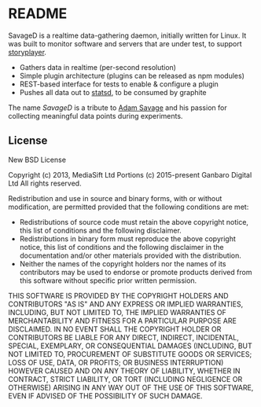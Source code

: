 # README

SavageD is a realtime data-gathering daemon, initially written for Linux.  It was built to monitor software and servers that are under test, to support [storyplayer](https://datasift.github.io/storyplayer/).

* Gathers data in realtime (per-second resolution)
* Simple plugin architecture (plugins can be released as npm modules)
* REST-based interface for tests to enable & configure a plugin
* Pushes all data out to [statsd](http://github.com/etsy/statsd), to be consumed by graphite

The name _SavageD_ is a tribute to [Adam Savage](http://en.wikipedia.org/wiki/Adam_Savage) and his passion for collecting meaningful data points during experiments.

## License

New BSD License

Copyright (c) 2013, MediaSift Ltd
Portions (c) 2015-present Ganbaro Digital Ltd
All rights reserved.

Redistribution and use in source and binary forms, with or without
modification, are permitted provided that the following conditions are met:

* Redistributions of source code must retain the above copyright notice,
  this list of conditions and the following disclaimer.
* Redistributions in binary form must reproduce the above copyright notice,
  this list of conditions and the following disclaimer in the documentation
  and/or other materials provided with the distribution.
* Neither the names of the copyright holders nor the names of its
  contributors may be used to endorse or promote products derived from this
  software without specific prior written permission.

THIS SOFTWARE IS PROVIDED BY THE COPYRIGHT HOLDERS AND CONTRIBUTORS "AS IS"
AND ANY EXPRESS OR IMPLIED WARRANTIES, INCLUDING, BUT NOT LIMITED TO, THE
IMPLIED WARRANTIES OF MERCHANTABILITY AND FITNESS FOR A PARTICULAR PURPOSE
ARE DISCLAIMED. IN NO EVENT SHALL THE COPYRIGHT HOLDER OR CONTRIBUTORS BE
LIABLE FOR ANY DIRECT, INDIRECT, INCIDENTAL, SPECIAL, EXEMPLARY, OR
CONSEQUENTIAL DAMAGES (INCLUDING, BUT NOT LIMITED TO, PROCUREMENT OF
SUBSTITUTE GOODS OR SERVICES; LOSS OF USE, DATA, OR PROFITS; OR BUSINESS
INTERRUPTION) HOWEVER CAUSED AND ON ANY THEORY OF LIABILITY, WHETHER IN
CONTRACT, STRICT LIABILITY, OR TORT (INCLUDING NEGLIGENCE OR OTHERWISE)
ARISING IN ANY WAY OUT OF THE USE OF THIS SOFTWARE, EVEN IF ADVISED OF THE
POSSIBILITY OF SUCH DAMAGE.
